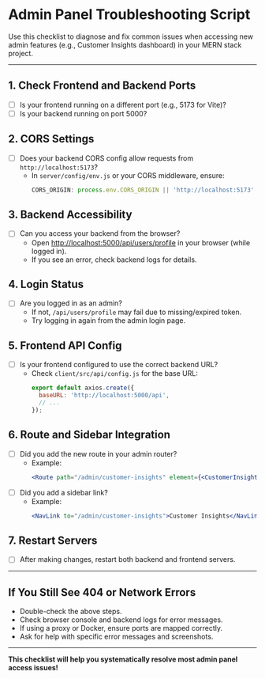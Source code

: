 # Admin Panel Troubleshooting Script

Use this checklist to diagnose and fix common issues when accessing new admin features (e.g., Customer Insights dashboard) in your MERN stack project.

---

## 1. Check Frontend and Backend Ports
- [ ] Is your frontend running on a different port (e.g., 5173 for Vite)?
- [ ] Is your backend running on port 5000?

## 2. CORS Settings
- [ ] Does your backend CORS config allow requests from `http://localhost:5173`?
  - In `server/config/env.js` or your CORS middleware, ensure:
    ```js
    CORS_ORIGIN: process.env.CORS_ORIGIN || 'http://localhost:5173'
    ```

## 3. Backend Accessibility
- [ ] Can you access your backend from the browser?
  - Open [http://localhost:5000/api/users/profile](http://localhost:5000/api/users/profile) in your browser (while logged in).
  - If you see an error, check backend logs for details.

## 4. Login Status
- [ ] Are you logged in as an admin?
  - If not, `/api/users/profile` may fail due to missing/expired token.
  - Try logging in again from the admin login page.

## 5. Frontend API Config
- [ ] Is your frontend configured to use the correct backend URL?
  - Check `client/src/api/config.js` for the base URL:
    ```js
    export default axios.create({
      baseURL: 'http://localhost:5000/api',
      // ...
    });
    ```

## 6. Route and Sidebar Integration
- [ ] Did you add the new route in your admin router?
  - Example:
    ```jsx
    <Route path="/admin/customer-insights" element={<CustomerInsights />} />
    ```
- [ ] Did you add a sidebar link?
  - Example:
    ```jsx
    <NavLink to="/admin/customer-insights">Customer Insights</NavLink>
    ```

## 7. Restart Servers
- [ ] After making changes, restart both backend and frontend servers.

---

## If You Still See 404 or Network Errors
- Double-check the above steps.
- Check browser console and backend logs for error messages.
- If using a proxy or Docker, ensure ports are mapped correctly.
- Ask for help with specific error messages and screenshots.

---

**This checklist will help you systematically resolve most admin panel access issues!** 